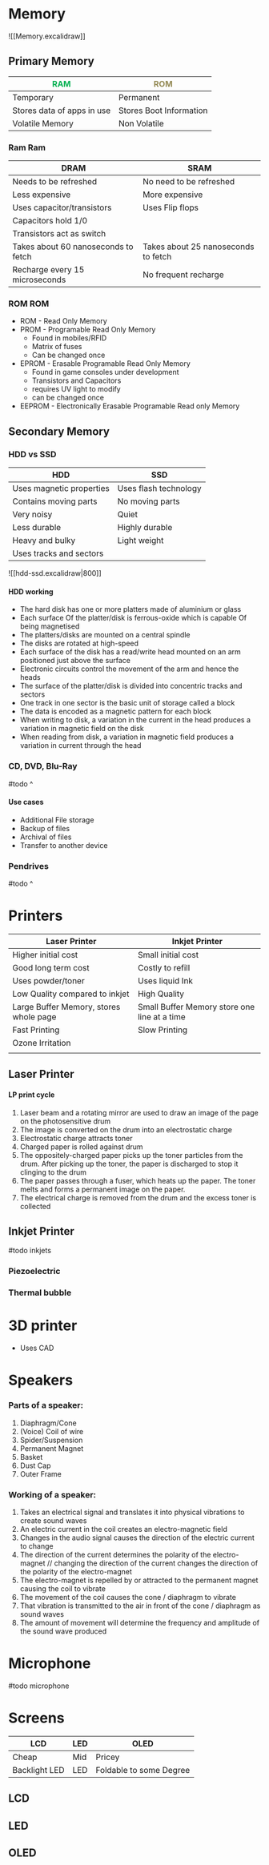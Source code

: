 # Memory
![[Memory.excalidraw]]
## Primary Memory
| <font color="#00b050">RAM                        </font>| <font color="#938953">ROM</font>                     |
| -------------------------- | ----------------------- |
| Temporary                  | Permanent               |
| Stores data of apps in use | Stores Boot Information |
| Volatile Memory            | Non Volatile            |

### Ram Ram

| **DRAM**                            | **SRAM**                            |
| ----------------------------------- | ----------------------------------- |
| Needs to be refreshed               | No need to be refreshed             |
| Less expensive                      | More expensive                      |
| Uses capacitor/transistors          | Uses Flip flops                     |
| Capacitors hold 1/0                 |                                     |
| Transistors act as switch           |                                     |
| Takes about 60 nanoseconds to fetch | Takes about 25 nanoseconds to fetch |
| Recharge every 15 microseconds      | No frequent recharge                |

### ROM ROM
- ROM - Read Only Memory
- PROM - Programable Read Only Memory
	- Found in mobiles/RFID
	- Matrix of fuses
	- Can be changed once
- EPROM - Erasable Programable Read Only Memory
	- Found in game consoles under development
	- Transistors and Capacitors
	- requires UV light to modify
	- can be changed once
- EEPROM - Electronically Erasable Programable Read only Memory
## Secondary Memory 
### HDD vs SSD
| HDD                      | SSD                   |
| ------------------------ | --------------------- |
| Uses magnetic properties | Uses flash technology |
| Contains moving parts    | No moving parts       |
| Very noisy               | Quiet                 |
| Less durable             | Highly durable        |
| Heavy and bulky          | Light weight          |
| Uses tracks and sectors  |                       |

![[hdd-ssd.excalidraw|800]]
#### HDD working
- The hard disk has one or more platters made of aluminium or glass
- Each surface Of the platter/disk is ferrous-oxide which is capable Of being magnetised
- The platters/disks are mounted on a central spindle
- The disks are rotated at high-speed
- Each surface of the disk has a read/write head mounted on an arm positioned just above the surface
- Electronic circuits control the movement of the arm and hence the heads
- The surface of the platter/disk is divided into concentric tracks and sectors
- One track in one sector is the basic unit of storage called a block
- The data is encoded as a magnetic pattern for each block
- When writing to disk, a variation in the current in the head produces a variation in magnetic field on the disk
- When reading from disk, a variation in magnetic field produces a variation in current through the head
### CD, DVD, Blu-Ray
#todo ^
#### Use cases
- Additional File storage
- Backup  of files
- Archival of files
- Transfer to another device
### Pendrives
#todo ^
# Printers
| **Laser Printer**                      | **Inkjet Printer**                           |
| -------------------------------------- | -------------------------------------------- |
| Higher initial cost                    | Small initial cost                           |
| Good long term cost                    | Costly to refill                             |
| Uses powder/toner                      | Uses liquid Ink                              |
| Low Quality compared to inkjet         | High Quality                                 |
| Large Buffer Memory, stores whole page | Small Buffer Memory store one line at a time |
| Fast Printing                          | Slow Printing                                |
| Ozone Irritation                       |                                              |
|                                        |                                              |
## Laser Printer 
#### LP print cycle
1. Laser beam and a rotating mirror are used to draw an image of the page on the photosensitive drum
2. The image is converted on the drum into an electrostatic charge
3. Electrostatic charge attracts toner
4. Charged paper is rolled against drum
5. The oppositely-charged paper picks up the toner particles from the drum. After picking up the toner, the paper is discharged to stop it clinging to the drum
6. The paper passes through a fuser, which heats up the paper. The toner melts and forms a permanent image on the paper.
7. The electrical charge is removed from the drum and the excess toner is collected
## Inkjet Printer
#todo inkjets
### Piezoelectric
### Thermal bubble
# 3D printer
- Uses CAD

# Speakers
### Parts of a speaker:
1. Diaphragm/Cone
2. (Voice) Coil of wire
3. Spider/Suspension
4. Permanent Magnet
5. Basket
6. Dust Cap
7. Outer Frame

### Working of a speaker:
1. Takes an electrical signal and translates it into physical vibrations to create sound waves
2. An electric current in the coil creates an electro-magnetic field
3. Changes in the audio signal causes the direction of the electric current to change
4. The direction of the current determines the polarity of the electro-magnet // changing the direction of the current changes the direction of the polarity of the electro-magnet
5. The electro-magnet is repelled by or attracted to the permanent magnet causing the coil to vibrate
6. The movement of the coil causes the cone / diaphragm to vibrate
7. That vibration is transmitted to the air in front of the cone / diaphragm as sound waves 
8. The amount of movement will determine the frequency and amplitude of the sound wave produced
# Microphone 
#todo microphone

# Screens

| LCD           | LED | OLED                    |
| ------------- | --- | ----------------------- |
| Cheap         | Mid | Pricey                  |
| Backlight LED | LED | Foldable to some Degree |
## LCD 

## LED
## OLED

# 